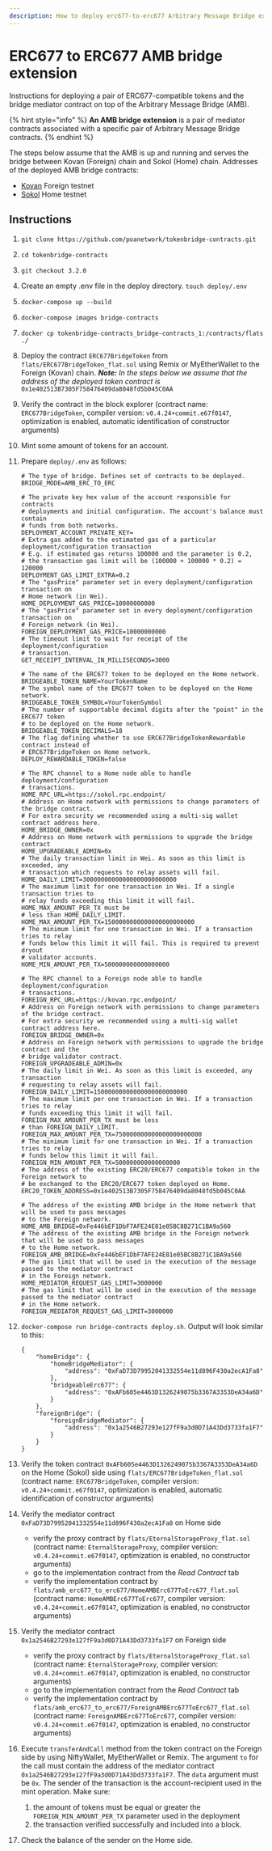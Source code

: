 ```yaml
---
description: How to deploy erc677-to-erc677 Arbitrary Message Bridge extension
---
```


# ERC677 to ERC677 AMB bridge extension

Instructions for deploying a pair of ERC677-compatible tokens and the bridge mediator contract on top of the Arbitrary Message Bridge \(AMB\). 

{% hint style="info" %}
**An AMB bridge extension** is a pair of mediator contracts associated with a specific pair of Arbitrary Message Bridge contracts.
{% endhint %}

The steps below assume that the AMB is up and running and serves the bridge between Kovan \(Foreign\) chain and Sokol \(Home\) chain. Addresses of the deployed AMB bridge contracts:

* [Kovan](https://blockscout.com/eth/kovan/address/0xfe446bef1dbf7afe24e81e05bc8b271c1ba9a560/contracts) Foreign testnet
* [Sokol](https://blockscout.com/poa/sokol/address/0xfe446bef1dbf7afe24e81e05bc8b271c1ba9a560/contracts) Home testnet

## Instructions

1. `git clone https://github.com/poanetwork/tokenbridge-contracts.git`
2. `cd tokenbridge-contracts`
3. `git checkout 3.2.0`
4. Create an empty .env file in the deploy directory.  `touch deploy/.env` 
5. `docker-compose up --build`
6. `docker-compose images bridge-contracts`
7. `docker cp tokenbridge-contracts_bridge-contracts_1:/contracts/flats ./`
8. Deploy the contract `ERC677BridgeToken` from `flats/ERC677BridgeToken_flat.sol` using Remix or MyEtherWallet to the Foreign \(Kovan\) chain. _**Note:** In the steps below we assume that the address of the deployed token contract is_ `0x1e402513B7305F758476409da8048fd5b045C0AA`
9. Verify the contract in the block explorer \(contract name: `ERC677BridgeToken`, compiler version: `v0.4.24+commit.e67f0147`, optimization is enabled, automatic identification of constructor arguments\)
10. Mint some amount of tokens for an account.
11. Prepare `deploy/.env` as follows:

    ```text
    # The type of bridge. Defines set of contracts to be deployed.
    BRIDGE_MODE=AMB_ERC_TO_ERC

    # The private key hex value of the account responsible for contracts
    # deployments and initial configuration. The account's balance must contain
    # funds from both networks.
    DEPLOYMENT_ACCOUNT_PRIVATE_KEY=
    # Extra gas added to the estimated gas of a particular deployment/configuration transaction
    # E.g. if estimated gas returns 100000 and the parameter is 0.2,
    # the transaction gas limit will be (100000 + 100000 * 0.2) = 120000
    DEPLOYMENT_GAS_LIMIT_EXTRA=0.2
    # The "gasPrice" parameter set in every deployment/configuration transaction on
    # Home network (in Wei).
    HOME_DEPLOYMENT_GAS_PRICE=10000000000
    # The "gasPrice" parameter set in every deployment/configuration transaction on
    # Foreign network (in Wei).
    FOREIGN_DEPLOYMENT_GAS_PRICE=10000000000
    # The timeout limit to wait for receipt of the deployment/configuration
    # transaction.
    GET_RECEIPT_INTERVAL_IN_MILLISECONDS=3000

    # The name of the ERC677 token to be deployed on the Home network.
    BRIDGEABLE_TOKEN_NAME=YourTokenName
    # The symbol name of the ERC677 token to be deployed on the Home network.
    BRIDGEABLE_TOKEN_SYMBOL=YourTokenSymbol
    # The number of supportable decimal digits after the "point" in the ERC677 token
    # to be deployed on the Home network.
    BRIDGEABLE_TOKEN_DECIMALS=18
    # The flag defining whether to use ERC677BridgeTokenRewardable contract instead of
    # ERC677BridgeToken on Home network.
    DEPLOY_REWARDABLE_TOKEN=false

    # The RPC channel to a Home node able to handle deployment/configuration
    # transactions.
    HOME_RPC_URL=https://sokol.rpc.endpoint/
    # Address on Home network with permissions to change parameters of the bridge contract.
    # For extra security we recommended using a multi-sig wallet contract address here.
    HOME_BRIDGE_OWNER=0x
    # Address on Home network with permissions to upgrade the bridge contract
    HOME_UPGRADEABLE_ADMIN=0x
    # The daily transaction limit in Wei. As soon as this limit is exceeded, any
    # transaction which requests to relay assets will fail.
    HOME_DAILY_LIMIT=30000000000000000000000000
    # The maximum limit for one transaction in Wei. If a single transaction tries to
    # relay funds exceeding this limit it will fail. HOME_MAX_AMOUNT_PER_TX must be
    # less than HOME_DAILY_LIMIT.
    HOME_MAX_AMOUNT_PER_TX=1500000000000000000000000
    # The minimum limit for one transaction in Wei. If a transaction tries to relay
    # funds below this limit it will fail. This is required to prevent dryout
    # validator accounts.
    HOME_MIN_AMOUNT_PER_TX=500000000000000000

    # The RPC channel to a Foreign node able to handle deployment/configuration
    # transactions.
    FOREIGN_RPC_URL=https://kovan.rpc.endpoint/
    # Address on Foreign network with permissions to change parameters of the bridge contract.
    # For extra security we recommended using a multi-sig wallet contract address here.
    FOREIGN_BRIDGE_OWNER=0x
    # Address on Foreign network with permissions to upgrade the bridge contract and the
    # bridge validator contract.
    FOREIGN_UPGRADEABLE_ADMIN=0x
    # The daily limit in Wei. As soon as this limit is exceeded, any transaction
    # requesting to relay assets will fail.
    FOREIGN_DAILY_LIMIT=15000000000000000000000000
    # The maximum limit per one transaction in Wei. If a transaction tries to relay
    # funds exceeding this limit it will fail. FOREIGN_MAX_AMOUNT_PER_TX must be less
    # than FOREIGN_DAILY_LIMIT.
    FOREIGN_MAX_AMOUNT_PER_TX=750000000000000000000000
    # The minimum limit for one transaction in Wei. If a transaction tries to relay
    # funds below this limit it will fail.
    FOREIGN_MIN_AMOUNT_PER_TX=500000000000000000
    # The address of the existing ERC20/ERC677 compatible token in the Foreign network to
    # be exchanged to the ERC20/ERC677 token deployed on Home.
    ERC20_TOKEN_ADDRESS=0x1e402513B7305F758476409da8048fd5b045C0AA

    # The address of the existing AMB bridge in the Home network that will be used to pass messages
    # to the Foreign network.
    HOME_AMB_BRIDGE=0xFe446bEF1DbF7AFE24E81e05BC8B271C1BA9a560
    # The address of the existing AMB bridge in the Foreign network that will be used to pass messages
    # to the Home network.
    FOREIGN_AMB_BRIDGE=0xFe446bEF1DbF7AFE24E81e05BC8B271C1BA9a560
    # The gas limit that will be used in the execution of the message passed to the mediator contract
    # in the Foreign network.
    HOME_MEDIATOR_REQUEST_GAS_LIMIT=3000000
    # The gas limit that will be used in the execution of the message passed to the mediator contract
    # in the Home network.
    FOREIGN_MEDIATOR_REQUEST_GAS_LIMIT=3000000
    ```

12. `docker-compose run bridge-contracts deploy.sh`. Output will look similar to this:

    ```text
    {
        "homeBridge": {
            "homeBridgeMediator": {
                "address": "0xFaD73D79952041332554e11d896F430a2ecA1Fa8"
            },
            "bridgeableErc677": {
                "address": "0xAFb605e4463D1326249075b3367A3353DeA34a6D"
            }
        },
        "foreignBridge": {
            "foreignBridgeMediator": {
                "address": "0x1a2546B27293e127fF9a3d0D71A43Dd3733fa1F7"
            }
        }
    }
    ```

13. Verify the token contract `0xAFb605e4463D1326249075b3367A3353DeA34a6D` on the Home \(Sokol\) side using `flats/ERC677BridgeToken_flat.sol` \(contract name: `ERC677BridgeToken`, compiler version: `v0.4.24+commit.e67f0147`, optimization is enabled, automatic identification of constructor arguments\)
14. Verify the mediator contract `0xFaD73D79952041332554e11d896F430a2ecA1Fa8` on Home side
    * verify the proxy contract by `flats/EternalStorageProxy_flat.sol` \(contract name: `EternalStorageProxy`, compiler version: `v0.4.24+commit.e67f0147`, optimization is enabled, no constructor arguments\)
    * go to the implementation contract from the _Read Contract_ tab
    * verify the implementation contract by `flats/amb_erc677_to_erc677/HomeAMBErc677ToErc677_flat.sol` \(contract name: `HomeAMBErc677ToErc677`, compiler version: `v0.4.24+commit.e67f0147`, optimization is enabled, no constructor arguments\)
15. Verify the mediator contract `0x1a2546B27293e127fF9a3d0D71A43Dd3733fa1F7` on Foreign side
    * verify the proxy contract by `flats/EternalStorageProxy_flat.sol` \(contract name: `EternalStorageProxy`, compiler version: `v0.4.24+commit.e67f0147`, optimization is enabled, no constructor arguments\)
    * go to the implementation contract from the _Read Contract_ tab
    * verify the implementation contract by `flats/amb_erc677_to_erc677/ForeignAMBErc677ToErc677_flat.sol` \(contract name: `ForeignAMBErc677ToErc677`, compiler version: `v0.4.24+commit.e67f0147`, optimization is enabled, no constructor arguments\)
16. Execute `transferAndCall` method from the token contract on the Foreign side by using NiftyWallet, MyEtherWallet or Remix. The argument `to` for the call must contain the address of the mediator contract `0x1a2546B27293e127fF9a3d0D71A43Dd3733fa1F7`. The `data` argument must be `0x`. The sender of the transaction is the account-recipient used in the mint operation. Make sure:
    1. the amount of tokens must be equal or greater the `FOREIGN_MIN_AMOUNT_PER_TX` parameter used in the deployment
    2. the transaction verified successfully and included into a block.
17. Check the balance of the sender on the Home side.

